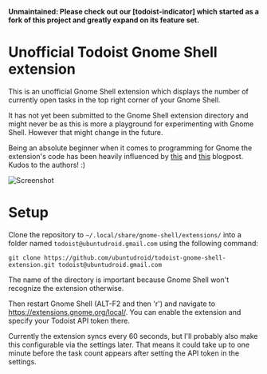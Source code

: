 **Unmaintained: Please check out our [todoist-indicator] which started as a fork of this project and greatly expand on its feature set.**

# Unofficial Todoist Gnome Shell extension

This is an unofficial Gnome Shell extension which displays the number of currently open tasks in the top right corner of your Gnome Shell.

It has not yet been submitted to the Gnome Shell extension directory and might never be as this is more a playground for experimenting with Gnome Shell. However that might change in the future.

Being an absolute beginner when it comes to programming for Gnome the extension's code has been heavily influenced by [this](http://smasue.github.io/gnome-shell-tw) and [this](http://www.mibus.org/2013/02/15/making-gnome-shell-plugins-save-their-config/) blogpost. Kudos to the authors! :)

![Screenshot](assets/todoist-gnome-shell-extension.png?raw=true "Screenshot")

# Setup

Clone the repository to `~/.local/share/gnome-shell/extensions/` into a folder named `todoist@ubuntudroid.gmail.com` using the following command:

    git clone https://github.com/ubuntudroid/todoist-gnome-shell-extension.git todoist@ubuntudroid.gmail.com
    
The name of the directory is important because Gnome Shell won't recognize the extension otherwise.

Then restart Gnome Shell (ALT-F2 and then 'r') and navigate to https://extensions.gnome.org/local/. You can enable the extension and specify your Todoist API token there.

Currently the extension syncs every 60 seconds, but I'll probably also make this configurable via the settings later. That means it could take up to one minute before the task count appears after setting the API token in the settings.
